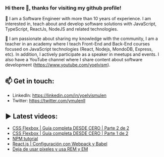 ### Hi there 👋, thanks for visiting my github profile!

🔭 I am a Software Engineer with more than 10 years of experience. I am interested in, teach about and develop software solutions with JavaScript, TypeScript, ReactJs, NodeJS and related technologies.

🌱 I am passionate about sharing my knowledge with the community, I am a teacher in an academy where I teach Front-End and Back-End courses focused on JavaScript technologies (React, Nodejs, MondoDB, Express, etc). In addition, I actively participate as a speaker in meetups and events. I also have a YouTube channel where I share content about software development (https://www.youtube.com/yoelvism).

## 📫 Get in touch:
- LinkedIn: https://linkedin.com/in/yoelvismulen
- Twitter: https://twitter.com/ymulenll

## ▶ Latest videos:
- [CSS Flexbox | Guía completa DESDE CERO | Parte 2 de 2](https://youtu.be/PU1T9DSnxmc)
- [CSS Flexbox | Guía completa DESDE CERO | Parte 1 de 2](https://youtu.be/b2X3sYjRAXY)
- [NPM tutorial](https://youtu.be/AmDw_8U9TF8)
- [React.js | Configuración con Webpack y Babel](https://youtu.be/R7AMcD96mqY)
- [Deja de usar píxeles y usa REM y EM](https://youtu.be/Sgf4HEAW-gQ)

<!--
**ymulenll/ymulenll** is a ✨ _special_ ✨ repository because its `README.md` (this file) appears on your GitHub profile.

Here are some ideas to get you started:

- 🔭 I’m currently working on ...
- 🌱 I’m currently learning ...
- 👯 I’m looking to collaborate on ...
- 🤔 I’m looking for help with ...
- 💬 Ask me about ...
- 📫 How to reach me: ...
- 😄 Pronouns: ...
- ⚡ Fun fact: ...
-->
